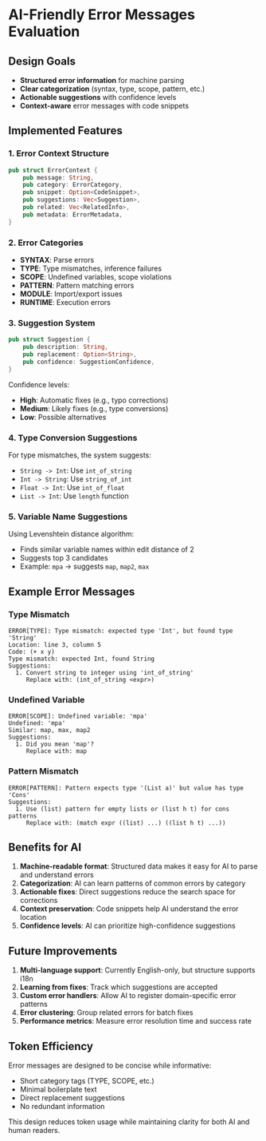 # AI-Friendly Error Messages Evaluation

## Design Goals
- **Structured error information** for machine parsing
- **Clear categorization** (syntax, type, scope, pattern, etc.)
- **Actionable suggestions** with confidence levels
- **Context-aware** error messages with code snippets

## Implemented Features

### 1. Error Context Structure
```rust
pub struct ErrorContext {
    pub message: String,
    pub category: ErrorCategory,
    pub snippet: Option<CodeSnippet>,
    pub suggestions: Vec<Suggestion>,
    pub related: Vec<RelatedInfo>,
    pub metadata: ErrorMetadata,
}
```

### 2. Error Categories
- **SYNTAX**: Parse errors
- **TYPE**: Type mismatches, inference failures
- **SCOPE**: Undefined variables, scope violations
- **PATTERN**: Pattern matching errors
- **MODULE**: Import/export issues
- **RUNTIME**: Execution errors

### 3. Suggestion System
```rust
pub struct Suggestion {
    pub description: String,
    pub replacement: Option<String>,
    pub confidence: SuggestionConfidence,
}
```

Confidence levels:
- **High**: Automatic fixes (e.g., typo corrections)
- **Medium**: Likely fixes (e.g., type conversions)
- **Low**: Possible alternatives

### 4. Type Conversion Suggestions
For type mismatches, the system suggests:
- `String -> Int`: Use `int_of_string`
- `Int -> String`: Use `string_of_int`
- `Float -> Int`: Use `int_of_float`
- `List -> Int`: Use `length` function

### 5. Variable Name Suggestions
Using Levenshtein distance algorithm:
- Finds similar variable names within edit distance of 2
- Suggests top 3 candidates
- Example: `mpa` → suggests `map`, `map2`, `max`

## Example Error Messages

### Type Mismatch
```
ERROR[TYPE]: Type mismatch: expected type 'Int', but found type 'String'
Location: line 3, column 5
Code: (+ x y)
Type mismatch: expected Int, found String
Suggestions:
  1. Convert string to integer using 'int_of_string'
     Replace with: (int_of_string <expr>)
```

### Undefined Variable
```
ERROR[SCOPE]: Undefined variable: 'mpa'
Undefined: 'mpa'
Similar: map, max, map2
Suggestions:
  1. Did you mean 'map'?
     Replace with: map
```

### Pattern Mismatch
```
ERROR[PATTERN]: Pattern expects type '(List a)' but value has type 'Cons'
Suggestions:
  1. Use (list) pattern for empty lists or (list h t) for cons patterns
     Replace with: (match expr ((list) ...) ((list h t) ...))
```

## Benefits for AI

1. **Machine-readable format**: Structured data makes it easy for AI to parse and understand errors
2. **Categorization**: AI can learn patterns of common errors by category
3. **Actionable fixes**: Direct suggestions reduce the search space for corrections
4. **Context preservation**: Code snippets help AI understand the error location
5. **Confidence levels**: AI can prioritize high-confidence suggestions

## Future Improvements

1. **Multi-language support**: Currently English-only, but structure supports i18n
2. **Learning from fixes**: Track which suggestions are accepted
3. **Custom error handlers**: Allow AI to register domain-specific error patterns
4. **Error clustering**: Group related errors for batch fixes
5. **Performance metrics**: Measure error resolution time and success rate

## Token Efficiency

Error messages are designed to be concise while informative:
- Short category tags (TYPE, SCOPE, etc.)
- Minimal boilerplate text
- Direct replacement suggestions
- No redundant information

This design reduces token usage while maintaining clarity for both AI and human readers.